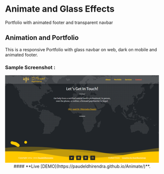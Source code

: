 # Animate and Glass Effects

Portfolio with animated footer and transparent navbar

## Animation and Portfolio
This is a responsive Portfolio with glass navbar on web, dark on mobile and animated footer.

### Sample Screenshot :
<p align="center">
  <img  src="assets/img/Screenshot.png">
  <style>
<iframe src="https://paudeldhirendra.github.io/Animate" title="Animate" width=”750” height=”500”></iframe>
  </style>
#### **Live [DEMO](https://paudeldhirendra.github.io/Animate/)**.
